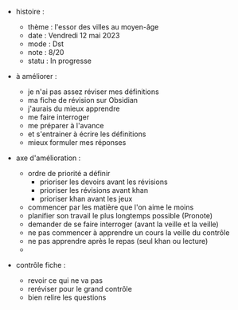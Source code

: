 
- histoire :
	- thème :  l'essor des villes au moyen-âge
	- date : Vendredi 12 mai 2023
	- mode : Dst
	- note : 8/20
	- statu : In progresse

- à améliorer : 
	- je n'ai pas assez réviser mes définitions 
	- ma fiche de révision sur Obsidian 
	- j'aurais du mieux apprendre 
	- me faire interroger 
	-  me préparer à l'avance
	- et s'entrainer à écrire les définitions
	- mieux formuler mes réponses

- axe d'amélioration : 
	- ordre de priorité a définir
		- prioriser les devoirs avant les révisions
		- prioriser les révisions avant khan
		- prioriser khan avant les jeux
	- commencer par les matière que l'on aime le moins
	- planifier son travail le plus longtemps possible (Pronote)
	- demander de se faire interroger (avant la veille et la veille)
	- ne pas commencer à apprendre un cours la veille du contrôle
	- ne pas apprendre après le repas (seul khan ou lecture)
	- 
- contrôle fiche : 
	- revoir ce qui ne va pas 
	- reréviser pour le grand contrôle
	- bien relire les questions
 



